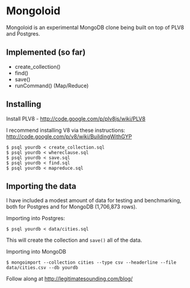 # Mongoloid

Mongoloid is an experimental MongoDB clone being built on top of PLV8 and Postgres.

## Implemented (so far)

* create_collection()
* find()
* save()
* runCommand() (Map/Reduce)

## Installing

Install PLV8 - http://code.google.com/p/plv8js/wiki/PLV8

I recommend installing V8 via these instructions: http://code.google.com/p/v8/wiki/BuildingWithGYP


    $ psql yourdb < create_collection.sql
    $ psql yourdb < whereclause.sql
    $ psql yourdb < save.sql
    $ psql yourdb < find.sql
    $ psql yourdb < mapreduce.sql

## Importing the data

I have included a modest amount of data for testing and benchmarking, both for Postgres and for MongoDB (1,706,873 rows).

Importing into Postgres:

    $ psql yourdb < data/cities.sql

This will create the collection and `save()` all of the data.

Importing into MongoDB

    $ mongoimport --collection cities --type csv --headerline --file data/cities.csv --db yourdb


Follow along at http://legitimatesounding.com/blog/
